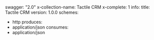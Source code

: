 swagger: "2.0"
x-collection-name: Tactile CRM
x-complete: 1
info:
  title: Tactile CRM
  version: 1.0.0
schemes:
- http
produces:
- application/json
consumes:
- application/json